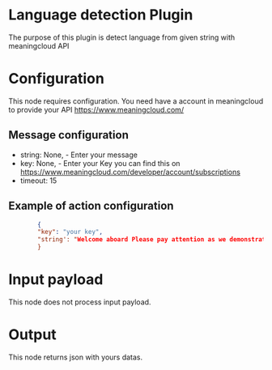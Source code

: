 # Language detection Plugin

The purpose of this plugin is  detect language from given string with meaningcloud API

# Configuration

This node requires configuration. You need have a account in meaningcloud to provide your API https://www.meaningcloud.com/

## Message configuration

* string: None, - Enter your message
* key: None, - Enter your Key you can find this on https://www.meaningcloud.com/developer/account/subscriptions
* timeout: 15


## Example of action configuration

```json
        {
        "key": "your key",
        "string': "Welcome aboard Please pay attention as we demonstrate t he safety features of this aircraft"
        }
```



# Input payload

This node does not process input payload.

# Output

This node returns json with yours datas.
